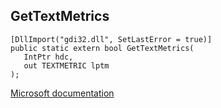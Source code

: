 ## GetTextMetrics

```
[DllImport("gdi32.dll", SetLastError = true)]
public static extern bool GetTextMetrics(
   IntPtr hdc,
   out TEXTMETRIC lptm
);
```

[Microsoft documentation](https://docs.microsoft.com/en-us/windows/win32/api/wingdi/nf-wingdi-gettextmetricsa)
